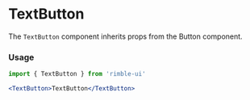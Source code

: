 # TextButton
The `TextButton` component inherits props from the Button component.

<!-- STORY -->

### Usage
```jsx
import { TextButton } from 'rimble-ui'
```

<!-- component example -->
```jsx
<TextButton>TextButton</TextButton>
```

<!-- component props -->

